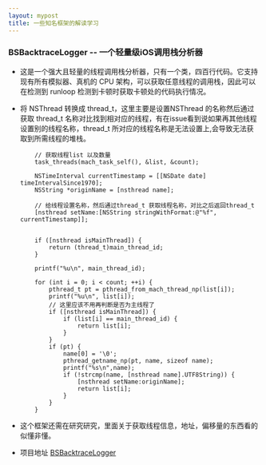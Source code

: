 ```yaml
---
layout: mypost
title: 一些知名框架的解读学习
---
```


### BSBacktraceLogger -- 一个轻量级iOS调用栈分析器

+ 这是一个强大且轻量的线程调用栈分析器，只有一个类，四百行代码。它支持现有所有模拟器、真机的 CPU 架构，可以获取任意线程的调用栈，因此可以在检测到 runloop 检测到卡顿时获取卡顿处的代码执行情况。

+ 将 NSThread 转换成 thread_t，这里主要是设置NSThread 的名称然后通过获取 thread_t 名称对比找到相对应的线程，有在issue看到说如果再其他线程设置别的线程名称，thread_t 所对应的线程名称是无法设置上,会导致无法获取到所需线程的堆栈。

    ```
        // 获取线程list 以及数量
        task_threads(mach_task_self(), &list, &count);

        NSTimeInterval currentTimestamp = [[NSDate date] timeIntervalSince1970];
        NSString *originName = [nsthread name];

        // 给线程设置名称，然后通过thread_t 获取线程名称，对比之后返回thread_t
        [nsthread setName:[NSString stringWithFormat:@"%f", currentTimestamp]];


        if ([nsthread isMainThread]) {
            return (thread_t)main_thread_id;
        }

        printf("%u\n", main_thread_id);

        for (int i = 0; i < count; ++i) {
            pthread_t pt = pthread_from_mach_thread_np(list[i]);
            printf("%u\n", list[i]);
            // 这里应该不用再判断是否为主线程了
            if ([nsthread isMainThread]) {
                if (list[i] == main_thread_id) {
                    return list[i];
                }
            }
            if (pt) {
                name[0] = '\0';
                pthread_getname_np(pt, name, sizeof name);
                printf("%s\n",name);
                if (!strcmp(name, [nsthread name].UTF8String)) {
                    [nsthread setName:originName];
                    return list[i];
                }
            }
        }

    ```

+ 这个框架还需在研究研究，里面关于获取线程信息，地址，偏移量的东西看的似懂非懂。 

+ 项目地址  [BSBacktraceLogger](https://github.com/bestswifter/BSBacktraceLogger)